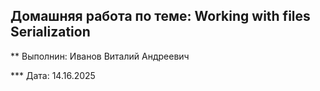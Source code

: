 ## Домашняя работа по теме: Working with files Serialization 

** Выполнин: Иванов Виталий Андреевич 

*** Дата: 14.16.2025